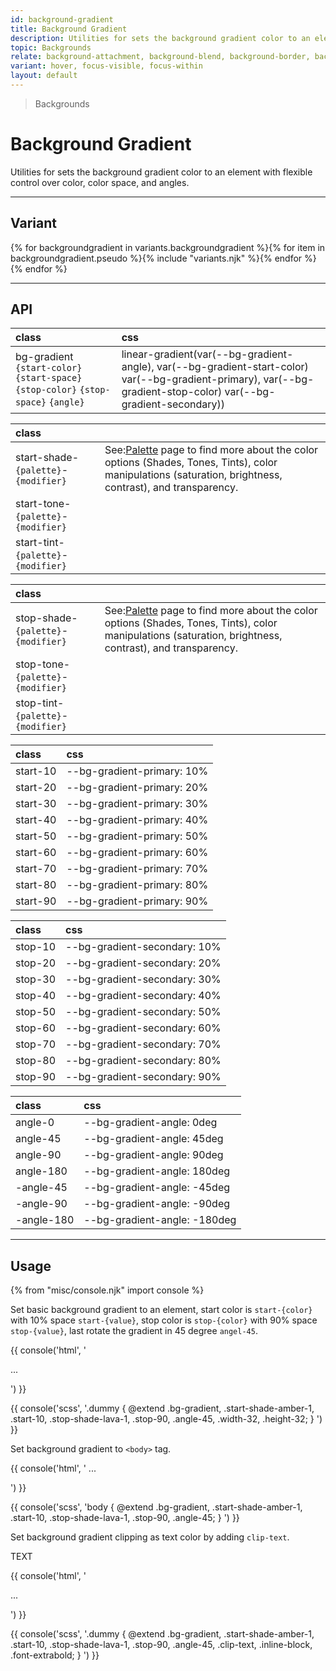 ```yaml
---
id: background-gradient
title: Background Gradient
description: Utilities for sets the background gradient color to an element with flexible control over color, color space and angles.
topic: Backgrounds
relate: background-attachment, background-blend, background-border, background-color, background-opacity, background-position, background-repeat, background-size
variant: hover, focus-visible, focus-within
layout: default
---
```


> Backgrounds

# Background Gradient

Utilities for sets the background gradient color to an element with flexible control over color, color space, and angles.

---

## Variant

<div class="flex flex-gap-2 flex-wrap justify-start items-center">{% for backgroundgradient in variants.backgroundgradient %}{% for item in backgroundgradient.pseudo %}{% include "variants.njk" %}{% endfor %}{% endfor %}</div>

---

## API

| <span class="padding-x-3 padding-y-1 text-white bg-shade-granite-5 font-semibold curve-border-md">class</span> | <span class="padding-x-3 padding-y-1 text-white bg-shade-granite-5 font-semibold curve-border-md">css</span> |
|:--|:--|
| bg-gradient `{start-color}` `{start-space}` `{stop-color}` `{stop-space}` `{angle}` | linear-gradient(var(--bg-gradient-angle), var(--bg-gradient-start-color) var(--bg-gradient-primary), var(--bg-gradient-stop-color) var(--bg-gradient-secondary)) |

| <span class="padding-x-3 padding-y-1 text-white bg-shade-granite-5 font-semibold curve-border-md">class</span> | |
|:--|:--|
| start-shade-`{palette}`-`{modifier}` | <div class="padding-2 border-l-8 text-xs font-thin depth-tight-1"><span class="padding-r-1">See:</span><a class="text-underline font-semibold text-shade-teal-1 (hover)text-tont-teal-1" href="/getting-started-palette/">Palette</a> page to find more about the color options (Shades, Tones, Tints), color manipulations (saturation, brightness, contrast), and transparency.</div> |
| start-tone-`{palette}`-`{modifier}` | |
| start-tint-`{palette}`-`{modifier}` | |

| <span class="padding-x-3 padding-y-1 text-white bg-shade-granite-5 font-semibold curve-border-md">class</span> | |
|:--|:--|
| stop-shade-`{palette}`-`{modifier}` | <div class="padding-2 border-l-8 text-xs font-thin depth-tight-1"><span class="padding-r-1">See:</span><a class="text-underline font-semibold text-shade-teal-1 (hover)text-tont-teal-1" href="/getting-started-palette/">Palette</a> page to find more about the color options (Shades, Tones, Tints), color manipulations (saturation, brightness, contrast), and transparency.</div> |
| stop-tone-`{palette}`-`{modifier}` | |
| stop-tint-`{palette}`-`{modifier}` | |

| <span class="padding-x-3 padding-y-1 text-white bg-shade-granite-5 font-semibold curve-border-md">class</span> | <span class="padding-x-3 padding-y-1 text-white bg-shade-granite-5 font-semibold curve-border-md">css</span> |
|:--|:--|
| start-10 | --bg-gradient-primary: 10% |
| start-20 | --bg-gradient-primary: 20% |
| start-30 | --bg-gradient-primary: 30% |
| start-40 | --bg-gradient-primary: 40% |
| start-50 | --bg-gradient-primary: 50% |
| start-60 | --bg-gradient-primary: 60% |
| start-70 | --bg-gradient-primary: 70% |
| start-80 | --bg-gradient-primary: 80% |
| start-90 | --bg-gradient-primary: 90% |

| <span class="padding-x-3 padding-y-1 text-white bg-shade-granite-5 font-semibold curve-border-md">class</span> | <span class="padding-x-3 padding-y-1 text-white bg-shade-granite-5 font-semibold curve-border-md">css</span> |
|:--|:--|
| stop-10 | --bg-gradient-secondary: 10% |
| stop-20 | --bg-gradient-secondary: 20% |
| stop-30 | --bg-gradient-secondary: 30% |
| stop-40 | --bg-gradient-secondary: 40% |
| stop-50 | --bg-gradient-secondary: 50% |
| stop-60 | --bg-gradient-secondary: 60% |
| stop-70 | --bg-gradient-secondary: 70% |
| stop-80 | --bg-gradient-secondary: 80% |
| stop-90 | --bg-gradient-secondary: 90% |

| <span class="padding-x-3 padding-y-1 text-white bg-shade-granite-5 font-semibold curve-border-md">class</span> | <span class="padding-x-3 padding-y-1 text-white bg-shade-granite-5 font-semibold curve-border-md">css</span> |
|:--|:--|
| angle-0 | --bg-gradient-angle: 0deg |
| angle-45 | --bg-gradient-angle: 45deg |
| angle-90 | --bg-gradient-angle: 90deg |
| angle-180 | --bg-gradient-angle: 180deg |
| -angle-45 | --bg-gradient-angle: -45deg |
| -angle-90 | --bg-gradient-angle: -90deg |
| -angle-180 | --bg-gradient-angle: -180deg |

---

## Usage

{% from "misc/console.njk" import console %}

Set basic background gradient to an element, start color is `start-{color}` with 10% space `start-{value}`, stop color is `stop-{color}` with 90% space `stop-{value}`, last rotate the gradient in 45 degree `angel-45`.

<div class="padding-x-4 margin-y-4 margin-x-auto width-56">
  <div class="height-32 bg-gradient start-shade-amber-1 start-10 stop-shade-lava-1 stop-90 angle-45"></div>
</div>

{{ console('html',
'<div class="bg-gradient start-shade-amber-1 start-10 stop-shade-lava-1 stop-90 angle-45 ... width-32 height-32">
    ...
  </div>
') }}

{{ console('scss',
'.dummy {
    @extend
      .bg-gradient,
      .start-shade-amber-1,
      .start-10,
      .stop-shade-lava-1,
      .stop-90,
      .angle-45,
      .width-32,
      .height-32;
}
') }}

Set background gradient to `<body>` tag.

{{ console('html',
'<body class="bg-gradient start-shade-amber-1 start-10 stop-shade-lava-1 stop-90 angle-45">
    ...
  </body>
') }}

{{ console('scss',
'body {
    @extend
      .bg-gradient,
      .start-shade-amber-1,
      .start-10,
      .stop-shade-lava-1,
      .stop-90,
      .angle-45;
}
') }}

Set background gradient clipping as text color by adding `clip-text`.

<div class="margin-y-2 margin-x-auto width-56">
  <div class="height-32 bg-gradient start-shade-amber-1 start-10 stop-shade-lava-1 stop-90 angle-45 clip-text inline-block text-xl-8 font-extrabold">
    TEXT
  </div>
</div>

{{ console('html',
'<div class="bg-gradient start-shade-amber-1 start-10 stop-shade-lava-1 stop-90 angle-45 clip-text ... inline-block ... font-extrabold">
    ...
  </div>
') }}

{{ console('scss',
'.dummy {
    @extend
      .bg-gradient,
      .start-shade-amber-1,
      .start-10,
      .stop-shade-lava-1,
      .stop-90,
      .angle-45,
      .clip-text,
      .inline-block,
      .font-extrabold;
}
') }}

